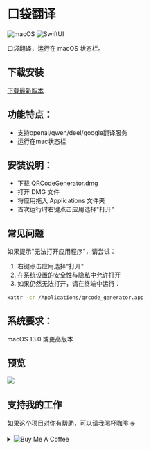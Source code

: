 # 口袋翻译

![macOS](https://img.shields.io/badge/macOS-13.0+-00979D?logo=apple&logoColor=white)
![SwiftUI](https://img.shields.io/badge/SwiftUI-5.0+-0051C3?logo=swift&logoColor=white)

口袋翻译，运行在 macOS 状态栏。

## 下载安装

[下载最新版本](https://github.com/Hao-yiwen/pocket_translator/releases/)

## 功能特点：

- 支持openai/qwen/deel/google翻译服务
- 运行在mac状态栏

## 安装说明：

- 下载 QRCodeGenerator.dmg
- 打开 DMG 文件
- 将应用拖入 Applications 文件夹
- 首次运行时右键点击应用选择"打开"

## 常见问题

如果提示"无法打开应用程序"，请尝试：

1. 右键点击应用选择"打开"
2. 在系统设置的安全性与隐私中允许打开
3. 如果仍然无法打开，请在终端中运行：
```bash
xattr -cr /Applications/qrcode_generator.app
```

## 系统要求：

macOS 13.0 或更高版本

## 预览

<img src="preview/qrcode_detail.png" width="50%" style="display:inline-block;" />

## 支持我的工作
如果这个项目对你有帮助，可以请我喝杯咖啡 ☕️

<details>
<summary>
  <img src="https://img.shields.io/badge/Buy_Me_A_Coffee-支付宝-blue?logo=alipay" alt="Buy Me A Coffee" style="cursor: pointer;">
</summary>
<br>
<img src="preview/alipay_qr.jpg" alt="支付宝收款码" width="300">
</details>